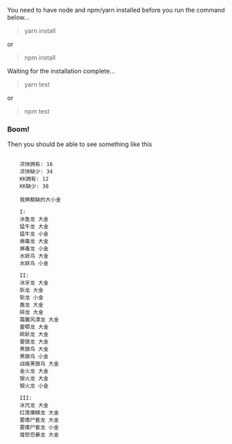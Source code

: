 You need to have node and npm/yarn installed before you run the command below...

> yarn install

or

> npm install

Waiting for the installation complete...

> yarn test

or

> npm test

### Boom!

Then you should be able to see something like this

```text
  
    凉快拥有: 16
    凉快缺少: 34
    KK拥有: 12
    KK缺少: 38
    
    我俩都缺的大小金 
    
    I: 
    冰鱼龙 大金
    猛牛龙 大金
    猛牛龙 小金
    痹毒龙 大金
    痹毒龙 小金
    水妖鸟 大金
    水妖鸟 小金
    
    II: 
    冰牙龙 大金
    斩龙 大金
    斩龙 小金
    轰龙 大金
    碎龙 大金
    霜翼风漂龙 大金
    雷鄂龙 大金
    硫斩龙 大金
    雷狼龙 大金
    黑狼鸟 大金
    黑狼鸟 小金
    战痕黑狼鸟 大金
    金火龙 大金
    银火龙 大金
    银火龙 小金
    
    III: 
    冰咒龙 大金
    红莲爆鳞龙 大金
    雾瘴尸套龙 大金
    雾瘴尸套龙 小金
    煌怒恐暴龙 大金

```